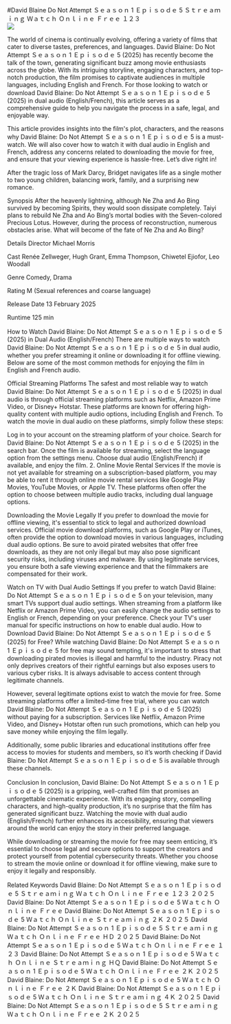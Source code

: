 #David Blaine Do Not Attempt Ｓｅａｓｏｎ 1 Ｅｐｉｓｏｄｅ 5 Ｓｔｒｅａｍｉｎｇ Ｗａｔｃｈ Ｏｎｌｉｎｅ Ｆｒｅｅ １２３  
[![](https://i.imgur.com/qSNzIqt.png)](https://movie.rssnews.media/TapyTSb.php)  
  
The world of cinema is continually evolving, offering a variety of films that cater to diverse tastes, preferences, and languages. David Blaine: Do Not Attempt Ｓｅａｓｏｎ 1 Ｅｐｉｓｏｄｅ 5 (2025) has recently become the talk of the town, generating significant buzz among movie enthusiasts across the globe. With its intriguing storyline, engaging characters, and top-notch production, the film promises to captivate audiences in multiple languages, including English and French. For those looking to watch or download David Blaine: Do Not Attempt Ｓｅａｓｏｎ 1 Ｅｐｉｓｏｄｅ 5 (2025) in dual audio (English/French), this article serves as a comprehensive guide to help you navigate the process in a safe, legal, and enjoyable way.

This article provides insights into the film's plot, characters, and the reasons why David Blaine: Do Not Attempt Ｓｅａｓｏｎ 1 Ｅｐｉｓｏｄｅ 5 is a must-watch. We will also cover how to watch it with dual audio in English and French, address any concerns related to downloading the movie for free, and ensure that your viewing experience is hassle-free. Let’s dive right in!

After the tragic loss of Mark Darcy, Bridget navigates life as a single mother to two young children, balancing work, family, and a surprising new romance.

Synopsis
After the heavenly lightning, although Ne Zha and Ao Bing survived by becoming Spirits, they would soon dissipate completely. Taiyi plans to rebuild Ne Zha and Ao Bing’s mortal bodies with the Seven-colored Precious Lotus. However, during the process of reconstruction, numerous obstacles arise. What will become of the fate of Ne Zha and Ao Bing?

Details
Director Michael Morris

Cast Renée Zellweger, Hugh Grant, Emma Thompson, Chiwetel Ejiofor, Leo Woodall

Genre Comedy, Drama

Rating M (Sexual references and coarse language)

Release Date 13 February 2025

Runtime 125 min

How to Watch David Blaine: Do Not Attempt Ｓｅａｓｏｎ 1 Ｅｐｉｓｏｄｅ 5 (2025) in Dual Audio (English/French)
There are multiple ways to watch David Blaine: Do Not Attempt Ｓｅａｓｏｎ 1 Ｅｐｉｓｏｄｅ 5 in dual audio, whether you prefer streaming it online or downloading it for offline viewing. Below are some of the most common methods for enjoying the film in English and French audio.

Official Streaming Platforms The safest and most reliable way to watch David Blaine: Do Not Attempt Ｓｅａｓｏｎ 1 Ｅｐｉｓｏｄｅ 5 (2025) in dual audio is through official streaming platforms such as Netflix, Amazon Prime Video, or Disney+ Hotstar. These platforms are known for offering high-quality content with multiple audio options, including English and French.
To watch the movie in dual audio on these platforms, simply follow these steps:

Log in to your account on the streaming platform of your choice. Search for David Blaine: Do Not Attempt Ｓｅａｓｏｎ 1 Ｅｐｉｓｏｄｅ 5 (2025) in the search bar. Once the film is available for streaming, select the language option from the settings menu. Choose dual audio (English/French) if available, and enjoy the film. 2. Online Movie Rental Services If the movie is not yet available for streaming on a subscription-based platform, you may be able to rent it through online movie rental services like Google Play Movies, YouTube Movies, or Apple TV. These platforms often offer the option to choose between multiple audio tracks, including dual language options.

Downloading the Movie Legally If you prefer to download the movie for offline viewing, it's essential to stick to legal and authorized download services. Official movie download platforms, such as Google Play or iTunes, often provide the option to download movies in various languages, including dual audio options.
Be sure to avoid pirated websites that offer free downloads, as they are not only illegal but may also pose significant security risks, including viruses and malware. By using legitimate services, you ensure both a safe viewing experience and that the filmmakers are compensated for their work.

Watch on TV with Dual Audio Settings If you prefer to watch David Blaine: Do Not Attempt Ｓｅａｓｏｎ 1 Ｅｐｉｓｏｄｅ 5 on your television, many smart TVs support dual audio settings. When streaming from a platform like Netflix or Amazon Prime Video, you can easily change the audio settings to English or French, depending on your preference. Check your TV's user manual for specific instructions on how to enable dual audio.
How to Download David Blaine: Do Not Attempt Ｓｅａｓｏｎ 1 Ｅｐｉｓｏｄｅ 5 (2025) for Free?
While watching David Blaine: Do Not Attempt Ｓｅａｓｏｎ 1 Ｅｐｉｓｏｄｅ 5 for free may sound tempting, it's important to stress that downloading pirated movies is illegal and harmful to the industry. Piracy not only deprives creators of their rightful earnings but also exposes users to various cyber risks. It is always advisable to access content through legitimate channels.

However, several legitimate options exist to watch the movie for free. Some streaming platforms offer a limited-time free trial, where you can watch David Blaine: Do Not Attempt Ｓｅａｓｏｎ 1 Ｅｐｉｓｏｄｅ 5 (2025) without paying for a subscription. Services like Netflix, Amazon Prime Video, and Disney+ Hotstar often run such promotions, which can help you save money while enjoying the film legally.

Additionally, some public libraries and educational institutions offer free access to movies for students and members, so it’s worth checking if David Blaine: Do Not Attempt Ｓｅａｓｏｎ 1 Ｅｐｉｓｏｄｅ 5 is available through these channels.

Conclusion
In conclusion, David Blaine: Do Not Attempt Ｓｅａｓｏｎ 1 Ｅｐｉｓｏｄｅ 5 (2025) is a gripping, well-crafted film that promises an unforgettable cinematic experience. With its engaging story, compelling characters, and high-quality production, it’s no surprise that the film has generated significant buzz. Watching the movie with dual audio (English/French) further enhances its accessibility, ensuring that viewers around the world can enjoy the story in their preferred language.

While downloading or streaming the movie for free may seem enticing, it’s essential to choose legal and secure options to support the creators and protect yourself from potential cybersecurity threats. Whether you choose to stream the movie online or download it for offline viewing, make sure to enjoy it legally and responsibly.

Related Keywords
David Blaine: Do Not Attempt Ｓｅａｓｏｎ 1 Ｅｐｉｓｏｄｅ 5 Ｓｔｒｅａｍｉｎｇ Ｗａｔｃｈ Ｏｎｌｉｎｅ Ｆｒｅｅ １２３ ２０２５
David Blaine: Do Not Attempt Ｓｅａｓｏｎ 1 Ｅｐｉｓｏｄｅ 5 Ｗａｔｃｈ Ｏｎｌｉｎｅ Ｆｒｅｅ
David Blaine: Do Not Attempt Ｓｅａｓｏｎ 1 Ｅｐｉｓｏｄｅ 5 Ｗａｔｃｈ Ｏｎｌｉｎｅ Ｓｔｒｅａｍｉｎｇ ２Ｋ ２０２５
David Blaine: Do Not Attempt Ｓｅａｓｏｎ 1 Ｅｐｉｓｏｄｅ 5 Ｓｔｒｅａｍｉｎｇ Ｗａｔｃｈ Ｏｎｌｉｎｅ Ｆｒｅｅ ＨＤ ２０２５
David Blaine: Do Not Attempt Ｓｅａｓｏｎ 1 Ｅｐｉｓｏｄｅ 5 Ｗａｔｃｈ Ｏｎｌｉｎｅ Ｆｒｅｅ １２３
David Blaine: Do Not Attempt Ｓｅａｓｏｎ 1 Ｅｐｉｓｏｄｅ 5 Ｗａｔｃｈ Ｏｎｌｉｎｅ Ｓｔｒｅａｍｉｎｇ ＨＱ
David Blaine: Do Not Attempt Ｓｅａｓｏｎ 1 Ｅｐｉｓｏｄｅ 5 Ｗａｔｃｈ Ｏｎｌｉｎｅ Ｆｒｅｅ ２Ｋ ２０２５
David Blaine: Do Not Attempt Ｓｅａｓｏｎ 1 Ｅｐｉｓｏｄｅ 5 Ｗａｔｃｈ Ｏｎｌｉｎｅ Ｆｒｅｅ ２Ｋ
David Blaine: Do Not Attempt Ｓｅａｓｏｎ 1 Ｅｐｉｓｏｄｅ 5 Ｗａｔｃｈ Ｏｎｌｉｎｅ Ｓｔｒｅａｍｉｎｇ ４Ｋ ２０２５
David Blaine: Do Not Attempt Ｓｅａｓｏｎ 1 Ｅｐｉｓｏｄｅ 5 Ｓｔｒｅａｍｉｎｇ Ｗａｔｃｈ Ｏｎｌｉｎｅ Ｆｒｅｅ ２Ｋ ２０２５
